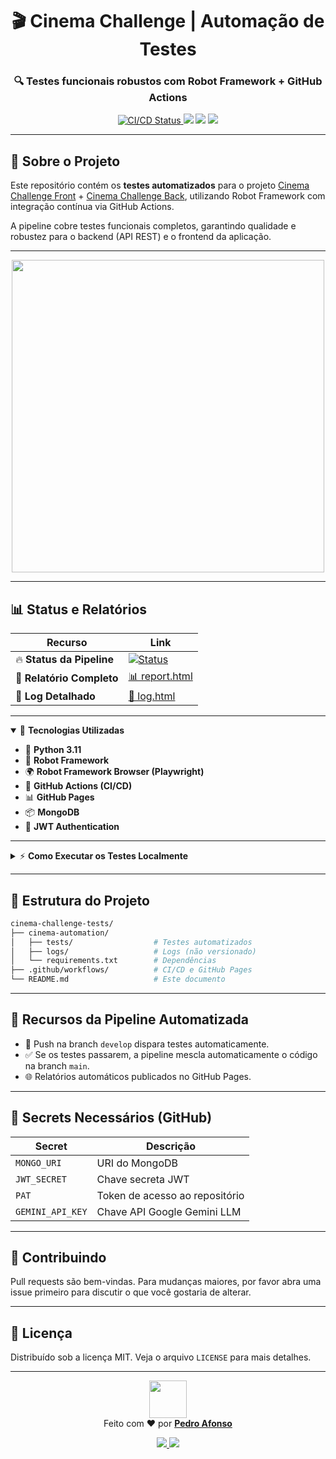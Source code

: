 <p align="center">
  <h1 align="center">🎬 Cinema Challenge | Automação de Testes</h1>
  <h3 align="center">🔍 Testes funcionais robustos com Robot Framework + GitHub Actions</h3>
</p>

<p align="center">
  <a href="https://github.com/PeeeDrummm/cinema-challenge-tests/actions/workflows/ci-cd-pipeline.yml">
    <img src="https://img.shields.io/github/actions/workflow/status/PeeeDrummm/cinema-challenge-tests/ci-cd-pipeline.yml?branch=develop&style=for-the-badge&logo=github-actions&logoColor=white&label=CI/CD%20Pipeline" alt="CI/CD Status" />
  </a>
  <img src="https://img.shields.io/badge/Robot%20Framework-333333?style=for-the-badge&logo=robotframework&logoColor=white" />
  <img src="https://img.shields.io/badge/Playwright-45ba4b?style=for-the-badge&logo=playwright&logoColor=white" />
  <img src="https://img.shields.io/badge/python-3.11-3776AB?style=for-the-badge&logo=python&logoColor=white" />
</p>

---

## 🚀 Sobre o Projeto

Este repositório contém os **testes automatizados** para o projeto [Cinema Challenge Front](https://github.com/juniorschmitz/cinema-challenge-front) + [Cinema Challenge Back](https://github.com/juniorschmitz/cinema-challenge-back), utilizando Robot Framework com integração contínua via GitHub Actions.  

A pipeline cobre testes funcionais completos, garantindo qualidade e robustez para o backend (API REST) e o frontend da aplicação.

---

<p align="center">
  <img src="https://media4.giphy.com/media/v1.Y2lkPTc5MGI3NjExeDE5b2xhOHo4Znc1d3BtOW54dm0xajYxamdqZmVlb3l5bGp1aG1nNiZlcD12MV9pbnRlcm5hbF9naWZfYnlfaWQmY3Q9Zw/gG6OcTSRWaSis/giphy.gif" width="500" />
</p>

---

## 📊 Status e Relatórios

| Recurso | Link |
|---------|------|
| 🔥 **Status da Pipeline** | [![Status](https://img.shields.io/github/actions/workflow/status/PeeeDrummm/cinema-challenge-tests/ci-cd-pipeline.yml?branch=develop&logo=github)](https://github.com/PeeeDrummm/cinema-challenge-tests/actions/workflows/ci-cd-pipeline.yml) |
| 📑 **Relatório Completo** | [📊 report.html](https://peeedrummm.github.io/cinema-challenge-tests/report.html) |
| 📝 **Log Detalhado** | [📄 log.html](https://peeedrummm.github.io/cinema-challenge-tests/log.html) |

---

<details open>
  <summary>🔨 <strong>Tecnologias Utilizadas</strong></summary>

  - 🐍 **Python 3.11**
  - 🤖 **Robot Framework**
  - 🌍 **Robot Framework Browser (Playwright)**
  - 🚀 **GitHub Actions (CI/CD)**
  - 📊 **GitHub Pages**
  - 📦 **MongoDB**
  - 🔑 **JWT Authentication**
</details>

---

<details>
  <summary>⚡ <strong>Como Executar os Testes Localmente</strong></summary>

```bash
# Clone o repositório
git clone https://github.com/PeeeDrummm/cinema-challenge-tests.git
cd cinema-automation

# Ambiente virtual
python -m venv .venv
source .venv/bin/activate  # Linux/Mac
.venv\Scripts\activate     # Windows

# Dependências
pip install -r requirements.txt
rfbrowser init

# Executar testes
robot --outputdir logs tests/
```

</details>

---

## 🧩 Estrutura do Projeto

```bash
cinema-challenge-tests/
├── cinema-automation/
│   ├── tests/                  # Testes automatizados
│   ├── logs/                   # Logs (não versionado)
│   └── requirements.txt        # Dependências
├── .github/workflows/          # CI/CD e GitHub Pages
└── README.md                   # Este documento
```

---

## 🌟 Recursos da Pipeline Automatizada

- 🔄 Push na branch `develop` dispara testes automaticamente.
- ✅ Se os testes passarem, a pipeline mescla automaticamente o código na branch `main`.
- 🌐 Relatórios automáticos publicados no GitHub Pages.

---

## 🔐 Secrets Necessários (GitHub)

| Secret | Descrição |
|--------|-----------|
| `MONGO_URI` | URI do MongoDB |
| `JWT_SECRET` | Chave secreta JWT |
| `PAT` | Token de acesso ao repositório |
| `GEMINI_API_KEY` | Chave API Google Gemini LLM |

---

## 🤝 Contribuindo

Pull requests são bem-vindas. Para mudanças maiores, por favor abra uma issue primeiro para discutir o que você gostaria de alterar.

---

## 📄 Licença

Distribuído sob a licença MIT. Veja o arquivo `LICENSE` para mais detalhes.

---

<p align="center">
  <img src="https://media.giphy.com/media/ZVik7pBtu9dNS/giphy.gif" width="60"/><br>
  Feito com ❤️ por <b><a href="https://github.com/PeeeDrummm">Pedro Afonso</a></b>
</p>

<p align="center">
  <a href="https://www.linkedin.com/in/pedro-afonso-a-silva/">
    <img src="https://img.shields.io/badge/LinkedIn-0077B5?style=for-the-badge&logo=linkedin&logoColor=white" />
  </a>
  <a href="https://github.com/PeeeDrummm">
    <img src="https://img.shields.io/badge/GitHub-181717?style=for-the-badge&logo=github&logoColor=white" />
  </a>
</p>
